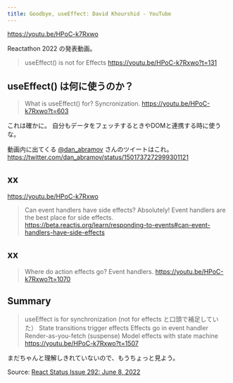 ```yaml
---
title: Goodbye, useEffect: David Khourshid - YouTube
---
```


https://youtu.be/HPoC-k7Rxwo

Reactathon 2022 の発表動画。

> useEffect()
> is not for Effects
> https://youtu.be/HPoC-k7Rxwo?t=131

## useEffect() は何に使うのか？

> What is useEffect() for?
> Syncronization.
> https://youtu.be/HPoC-k7Rxwo?t=603

これは確かに。
自分もデータをフェッチするときやDOMと連携する時に使うな。

動画内に出てくる [@dan_abramov](https://twitter.com/dan_abramov) さんのツイートはこれ。
https://twitter.com/dan_abramov/status/1501737272999301121

## xx

https://youtu.be/HPoC-k7Rxwo

> Can event handlers have side effects?
> Absolutely! Event handlers are the best place for side effects.
> https://beta.reactjs.org/learn/responding-to-events#can-event-handlers-have-side-effects

## xx

> Where do action effects go?
> Event handlers.
> https://youtu.be/HPoC-k7Rxwo?t=1070

## Summary

> useEffect is for synchronization (not for effects と口頭で補足していた）
> State transitions trigger effects
> Effects go in event handler
> Render-as-you-fetch (suspense)
> Model effects with state machine
> https://youtu.be/HPoC-k7Rxwo?t=1507

まだちゃんと理解しきれていないので、もうちょっと見よう。

Source: [React Status Issue 292: June 8, 2022](https://react.statuscode.com/issues/292)

